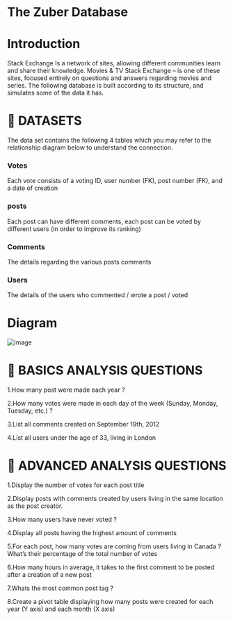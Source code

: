 # The Zuber Database
# Introduction
Stack Exchange Is a network of sites, allowing different communities learn and share their knowledge.
Movies & TV Stack Exchange – is one of these sites, focused entirely on questions and answers regarding movies and series. The following database is built according to its structure, and simulates some of the data it has.
# **:file_folder: DATASETS**
The data set contains the following 4 tables which you may refer to the relationship diagram below to understand the connection.
### Votes
Each vote consists of a voting ID, user number (FK), post number (FK), and a date of creation
### posts
Each post can have different comments, each post can be voted by different users (in order to improve its ranking) 
### Comments
The details regarding the various posts comments
### Users
The details of the users who commented / wrote a post / voted 
# Diagram
![image](https://user-images.githubusercontent.com/121756502/229656245-4a8b4edf-f292-44aa-a737-00ec2418b1d4.png)
# :speech_balloon: BASICS ANALYSIS QUESTIONS
1.How many post were made each year ?

2.How many votes were made in each day of the week (Sunday, Monday, Tuesday, etc.) ?

3.List all comments created on September 19th, 2012

4.List all users under the age of 33, living in London

# :speech_balloon: ADVANCED ANALYSIS QUESTIONS
1.Display the number of votes for each post title

2.Display posts with comments created by users living in the same location as the post creator.

3.How many users have never voted ?

4.Display all posts having the highest amount of comments

5.For each post, how many votes are coming from users living in Canada ? What’s their percentage of the total number of votes

6.How many hours in average, it takes to the first comment to be posted after a creation of a new post

7.Whats the most common post tag ?

8.Create a pivot table displaying how many posts were created for each year (Y axis) and each month (X axis)
 

